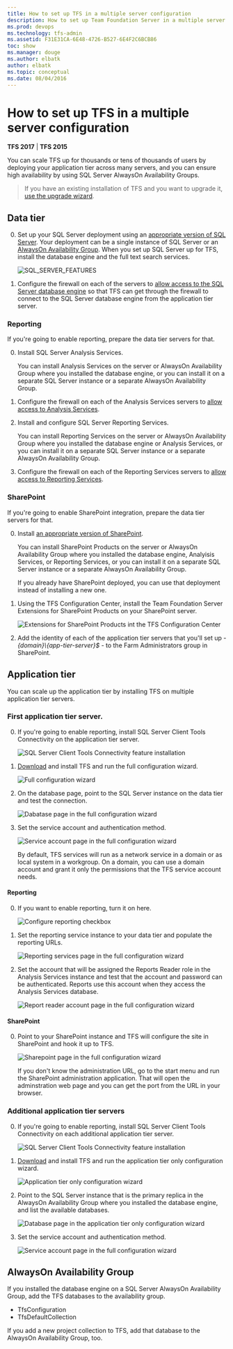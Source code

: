 ```yaml
---
title: How to set up TFS in a multiple server configuration
description: How to set up Team Foundation Server in a multiple server configuration using the full configuration wizard
ms.prod: devops
ms.technology: tfs-admin
ms.assetid: F31E31CA-6E48-4726-B527-6E4F2C6BCB86
toc: show
ms.manager: douge
ms.author: elbatk
author: elbatk
ms.topic: conceptual
ms.date: 08/04/2016
---
```


# How to set up TFS in a multiple server configuration

**TFS 2017** | **TFS 2015**

You can scale TFS up for thousands or tens of thousands of users
by deploying your application tier across many servers,
and you can ensure high availability by using SQL Server AlwaysOn Availability Groups.

> If you have an existing installation of TFS and you want to upgrade it,
> [use the upgrade wizard](../upgrade/run-upgrade-wizard.md).

## Data tier

0. Set up your SQL Server deployment using an [appropriate version of SQL Server](../requirements.md#sql-server).
Your deployment can be a single instance of SQL Server or an [AlwaysOn Availability Group](https://msdn.microsoft.com/library/gg509118.aspx).
When you set up SQL Server up for TFS, install the database engine and the full text search services.

	![SQL_SERVER_FEATURES](_shared/_img/sql-features.png)

0. Configure the firewall on each of the servers
to [allow access to the SQL Server database engine](https://msdn.microsoft.com/library/ms175043.aspx)
so that TFS can get through the firewall to connect to the SQL Server database engine
from the application tier server.

### Reporting

If you're going to enable reporting, prepare the data tier servers for that.

0. Install SQL Server Analysis Services.

	You can install Analysis Services on the server or AlwaysOn Availability Group where you installed the database engine,
	or you can install it on a separate SQL Server instance or a separate AlwaysOn Availability Group.

0. Configure the firewall on each of the Analysis Services servers
to [allow access to Analysis Services](https://msdn.microsoft.com/library/ms174937.aspx).

0. Install and configure SQL Server Reporting Services.

	You can install Reporting Services on the server or AlwaysOn Availability Group where you installed the database engine or Analysis Services,
	or you can install it on a separate SQL Server instance or a separate AlwaysOn Availability Group.

0. Configure the firewall on each of the Reporting Services servers 
to [allow access to Reporting Services](https://msdn.microsoft.com/library/bb934283.aspx).

### SharePoint

If you're going to enable SharePoint integration, prepare the data tier servers for that.

0. Install [an appropriate version of SharePoint](../requirements.md#sharepoint).

	You can install SharePoint Products on the server or AlwaysOn Availability Group where you installed the database engine,
	Analyisis Services, or Reporting Services,
	or you can install it on a separate SQL Server instance or a separate AlwaysOn Availability Group.

	If you already have SharePoint deployed, you can use that deployment instead of installing a new one.

0. Using the TFS Configuration Center, install the Team Foundation Server Extensions for SharePoint Products on your SharePoint server.

	![Extensions for SharePoint Products int the TFS Configuration Center](_img/tfs-extensions-for-sharepoint.png)

0. Add the identity of each of the application tier servers  that you'll set up - *{domain}\\{app-tier-server}$* -
to the Farm Administrators group in SharePoint.

## Application tier

You can scale up the application tier by installing TFS on multiple application tier servers.

### First application tier server.

0. If you're going to enable reporting, install SQL Server Client Tools Connectivity on the application tier server.

	![SQL Server Client Tools Connectivity feature installation](_img/sql-client-tools-connectivity.png)

0. [Download](https://www.visualstudio.com/downloads/visual-studio-2015-downloads-vs.aspx) and install TFS and run the full configuration wizard.

	![Full configuration wizard](_img/full-configuration-wizard.png)

0. On the database page, point to the SQL Server instance on the data tier and test the connection.

	![Dabatase page in the full configuration wizard](_img/database.png)

0. Set the service account and authentication method.

	![Service account page in the full configuration wizard](_img/service-account-and-authentication.png)

	By default, TFS services will run as a network service in a domain
	or as local system in a workgroup.
	On a domain,
	you can use a domain account
	and grant it only the permissions that the TFS service account needs.

#### Reporting

0. If you want to enable reporting, turn it on here.

	![Configure reporting checkbox](_img/configure-reporting.png)

0. Set the reporting service instance to your data tier and populate the reporting URLs.

	![Reporting services page in the full configuration wizard](_img/reporting-service-instance.png)

0. Set the account that will be assigned the Reports Reader role in the Analysis Services instance
and test that the account and password can be authenticated.
Reports use this account when they access the Analysis Services database.

	![Report reader account page in the full configuration wizard](_img/report-reader-account.png)

#### SharePoint

0. Point to your SharePoint instance and TFS will configure the site in SharePoint and hook it up to TFS.

	![Sharepoint page in the full configuration wizard](_img/sharepoint.png)

	If you don't know the administration URL, go to the start menu and run the SharePoint administration application.
	That will open the adminstration web page and you can get the port from the URL in your browser.

### Additional application tier servers

0. If you're going to enable reporting,
install SQL Server Client Tools Connectivity on each additional application tier server.

	![SQL Server Client Tools Connectivity feature installation](_img/sql-client-tools-connectivity.png)

0. [Download](https://www.visualstudio.com/downloads/visual-studio-2015-downloads-vs.aspx) and install TFS and run the application tier only configuration wizard.

	![Application tier only configuration wizard](_img/app-tier-only.png)

0. Point to the SQL Server instance that is the primary replica in the AlwaysOn Availability Group
where you installed the database engine,
and list the available databases.

	![Database page in the application tier only configuration wizard](_img/databases-app-tier-only.png)

0. Set the service account and authentication method.

	![Service account page in the full configuration wizard](_img/service-account-app-tier-only.png)

## AlwaysOn Availability Group

If you installed the database engine on a SQL Server AlwaysOn Availability Group,
add the TFS databases to the availability group.
- TfsConfiguration
- TfsDefaultCollection

If you add a new project collection to TFS, add that database to the AlwaysOn Availability Group, too.

